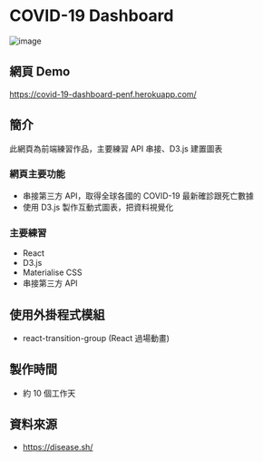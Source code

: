 # COVID-19 Dashboard

![image](https://github.com/penguinff/readme_pictures/blob/57a75a1d666a14028c8e5f64e33e97749e6234ad/covid-19-dashboard/dashboard.gif)

## 網頁 Demo

https://covid-19-dashboard-penf.herokuapp.com/

## 簡介

此網頁為前端練習作品，主要練習 API 串接、D3.js 建置圖表

### 網頁主要功能

- 串接第三方 API，取得全球各國的 COVID-19 最新確診跟死亡數據
- 使用 D3.js 製作互動式圖表，把資料視覺化

### 主要練習

- React
- D3.js
- Materialise CSS
- 串接第三方 API

## 使用外掛程式模組

- react-transition-group (React 過場動畫)

## 製作時間

- 約 10 個工作天

## 資料來源

- <https://disease.sh/>
